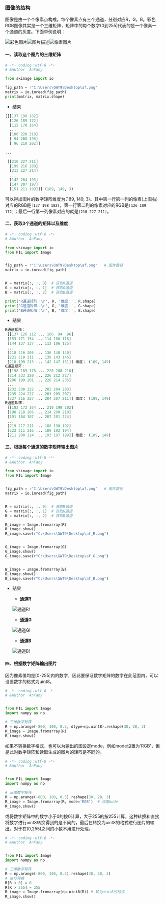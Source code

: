 
### 图像的结构

图像是由一个个像素点构成，每个像素点有三个通道，分别对应R，G，B。彩色RGB图像其实是一个三维矩阵，矩阵中的每个数字(0到255)代表的是一个像素一个通道的灰度。下面举例说明：

![彩色图片](https://github.com/Anfany/Machine-Learning-for-Beginner-by-Python3/blob/master/CNN/Fig/af.png)![图片描述](https://github.com/Anfany/Machine-Learning-for-Beginner-by-Python3/blob/master/CNN/Fig/af_doc.png)![像素图片](https://github.com/Anfany/Machine-Learning-for-Beginner-by-Python3/blob/master/CNN/Fig/af_pixel.png)

#### 一、读取这个图片的三维矩阵
```python
# -*- coding：utf-8 -*-
# &Author  AnFany

from skimage import io

fig_path = r"C:\Users\GWT9\Desktop\af.png"
matrix = io.imread(fig_path)  
print(matrix, matrix.shape)
```

* 结果
```python
[[[137 198 182]
  [126 189 172]
  [112 178 164]
  ...
  [106 220 210]
  [ 94 208 198]
  [ 96 210 202]]
  
...

 [[210 227 211]
  [199 216 200]
  [213 227 214]
  ...
  [142 204 193]
  [147 207 197]
  [151 211 199]]] (189, 149, 3)
```

可以得出图片的数字矩阵维度为(189, 149, 3)。其中第一行第一列的像素(上图右)对应的RGB是```[137 198 182]```，第一行第二列的像素对应的RGB是```[126 189 172]```；最后一行第一列像素对应的就是```[210 227 211]```。

#### 二、获取3个通道的矩阵以及维度

```python
# -*- coding：utf-8 -*-
# &Author  AnFany

from skimage import io
from PIL import Image


fig_path = r"C:\Users\GWT9\Desktop\af.png"   # 图片路径
matrix = io.imread(fig_path)


R = matrix[:, :, 0]  # 获取R通道
G = matrix[:, :, 1]  # 获取G通道
B = matrix[:, :, 2]  # 获取B通道

print('R通道矩阵：\n', R, '维度：', R.shape)
print('G通道矩阵：\n', G, '维度：', G.shape)
print('B通道矩阵：\n', B, '维度：', B.shape)
```
* 结果
```python
R通道矩阵：
 [[137 126 112 ... 106  94  96]
 [153 171 154 ... 114 100 116]
 [144 137 137 ... 112 106 125]
 ...
 [218 216 206 ... 136 140 140]
 [221 210 211 ... 139 143 145]
 [210 199 213 ... 142 147 151]] 维度： (189, 149)
G通道矩阵：
 [[198 189 178 ... 220 208 210]
 [214 233 220 ... 226 212 227]
 [206 199 201 ... 220 214 235]
 ...
 [232 230 222 ... 202 204 203]
 [235 224 227 ... 203 205 207]
 [227 216 227 ... 204 207 211]] 维度： (189, 149)
B通道矩阵：
 [[182 172 164 ... 210 198 202]
 [198 218 206 ... 214 200 218]
 [191 184 187 ... 207 201 224]
 ...
 [219 217 211 ... 188 190 192]
 [222 211 216 ... 189 192 194]
 [211 200 214 ... 193 197 199]] 维度： (189, 149)
```

#### 三、根据每个通道的数字矩阵输出图片

```python
# -*- coding：utf-8 -*-
# &Author  AnFany

from skimage import io
from PIL import Image


fig_path = r"C:\Users\GWT9\Desktop\af.png"   # 图片路径
matrix = io.imread(fig_path)


R = matrix[:, :, 0]  # 获取R通道
G = matrix[:, :, 1]  # 获取G通道
B = matrix[:, :, 2]  # 获取B通道

R_image = Image.fromarray(R)
R_image.show()
R_image.save(r"C:\Users\GWT9\Desktop\af_R.png")


G_image = Image.fromarray(G)
G_image.show()
G_image.save(r"C:\Users\GWT9\Desktop\af_G.png")


B_image = Image.fromarray(B)
B_image.show()
B_image.save(r"C:\Users\GWT9\Desktop\af_B.png")
```

* 结果

  + **通道R**
  
  ![通道R](https://github.com/Anfany/Machine-Learning-for-Beginner-by-Python3/blob/master/CNN/Fig/af_R.png)!
  
  + **通道G**
  
  ![通道G](https://github.com/Anfany/Machine-Learning-for-Beginner-by-Python3/blob/master/CNN/Fig/af_G.png)!
  

  + **通道B**

  ![通道B](https://github.com/Anfany/Machine-Learning-for-Beginner-by-Python3/blob/master/CNN/Fig/af_B.png)!
  
  
 #### 四、根据数字矩阵输出图片 
 
  因为像素值均是[0-255]内的数字，因此要保证数字矩阵的数字在此范围内，可以设置数字的格式为uint8。
 
 ```python
 # -*- coding：utf-8 -*-
# &Author  AnFany


from PIL import Image
import numpy as np

# 三维数字矩阵
R = np.arange(-800, 100, 0.5, dtype=np.uint8).reshape(30, 20, 3)
R_image = Image.fromarray(R)
R_image.show()
```
如果不转换数字格式，也可以为输出的图设定mode，例如mode设置为'RGB'，但是此时数字矩阵和读取生成的图片的矩阵是不同的。
```python
# -*- coding：utf-8 -*-
# &Author  AnFany


from PIL import Image
import numpy as np

# 三维数字矩阵
R = np.arange(-800, 100, 0.5).reshape(30, 20, 3)
R_image = Image.fromarray(R, mode='RGB')  # 设置mode
R_image.show()
```
或将数字矩阵中的数字小于0的按0计算，大于255的按255计算，这种转换和直接将数字进行uint8转换得到的是不同的，最后在转换为uint8的格式进行图片的输出。对于在(0,255)之间的小数不用进行处理。
```python
# -*- coding：utf-8 -*-
# &Author  AnFany


from PIL import Image
import numpy as np

# 三维数字矩阵
R = np.arange(-800, 100, 0.5).reshape(30, 20, 3)
# 进行转换
R[R < 0] = 0
R[R > 255] = 255
R_image = Image.fromarray(np.uint8(R)) # 转为uint8的格式
R_image.show()
```

